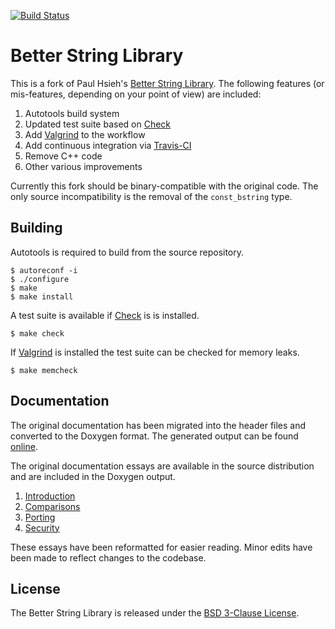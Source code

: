 [![Build Status](https://travis-ci.org/msteinert/bstring.png?branch=master)](https://travis-ci.org/msteinert/bstring)

# Better String Library

This is a fork of Paul Hsieh's [Better String Library][1]. The following
features (or mis-features, depending on your point of view) are included:

1. Autotools build system
2. Updated test suite based on [Check][2]
3. Add [Valgrind][3] to the workflow
4. Add continuous integration via [Travis-CI][4]
5. Remove C++ code
6. Other various improvements

Currently this fork should be binary-compatible with the original code. The
only source incompatibility is the removal of the `const_bstring` type.

## Building

Autotools is required to build from the source repository.

    $ autoreconf -i
    $ ./configure
    $ make
    $ make install

A test suite is available if [Check][2] is is installed.

    $ make check

If [Valgrind][3] is installed the test suite can be checked for memory leaks.

    $ make memcheck

## Documentation

The original documentation has been migrated into the header files and
converted to the Doxygen format. The generated output can be found
[online][5].

The original documentation essays are available in the source distribution
and are included in the Doxygen output.

1. [Introduction](doc/introduction.md)
2. [Comparisons](doc/comparisons.md)
3. [Porting](doc/porting.md)
4. [Security](doc/security.md)

These essays have been reformatted for easier reading. Minor edits have been
made to reflect changes to the codebase.

## License

The Better String Library is released under the [BSD 3-Clause License][6].

[1]: http://bstring.sourceforge.net/
[2]: http://check.sourceforge.net/
[3]: http://valgrind.org/
[4]: https://travis-ci.org/msteinert/bstring
[5]: http://mike.steinert.ca/bstring/doc/
[6]: http://opensource.org/licenses/BSD-3-Clause
